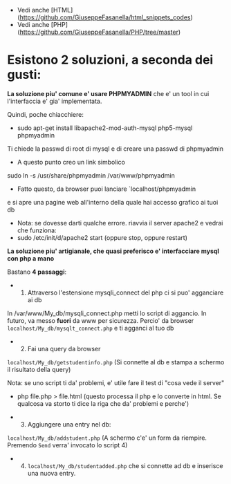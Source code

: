 * Vedi anche [HTML] (https://github.com/GiuseppeFasanella/html_snippets_codes)
* Vedi anche [PHP] (https://github.com/GiuseppeFasanella/PHP/tree/master)

# Esistono 2 soluzioni, a seconda dei gusti:

**La soluzione piu' comune e' usare PHPMYADMIN** che e' un tool in cui l'interfaccia e' gia' implementata.

Quindi, poche chiacchiere:

* sudo apt-get install libapache2-mod-auth-mysql php5-mysql phpmyadmin

Ti chiede la passwd di root di mysql e di creare una passwd di phpmyadmin
* A questo punto creo un link simbolico

sudo ln -s /usr/share/phpmyadmin /var/www/phpmyadmin

* Fatto questo, da browser puoi lanciare `localhost/phpmyadmin

e si apre una pagine web all'interno della quale hai accesso grafico ai tuoi db

* Nota: se dovesse darti qualche errore. riavvia il server apache2 e vedrai che funziona: 
* sudo /etc/init/d/apache2 start (oppure stop, oppure restart)

**La soluzione piu' artigianale, che quasi preferisco e' interfacciare mysql con php a mano**

Bastano **4 passaggi**:

* 1) Attraverso l'estensione mysqli_connect del php ci si puo' agganciare ai db

In /var/www/My_db/mysqli_connect.php metti lo script di aggancio. In futuro, va messo **fuori** da www per sicurezza. Percio' da browser `localhost/My_db/mysqlt_connect.php` e ti agganci al tuo db

* 2) Fai una query da browser

`localhost/My_db/getstudentinfo.php` (Si connette al db e stampa a schermo il risultato della query)

Nota: se uno script ti da' problemi, e' utile fare il test di "cosa vede il server"

* php file.php > file.html (questo processa il php e lo converte in html. Se qualcosa va storto ti dice la riga che da' problemi e perche')

* 3) Aggiungere una entry nel db:

`localhost/My_db/addstudent.php` (A schermo c'e' un form da riempire. Premendo `Send` verra' invocato lo script 4)

* 4) `localhost/My_db/studentadded.php` che si connette ad db e inserisce una nuova entry.





